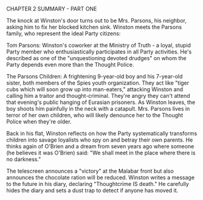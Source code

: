 CHAPTER 2 SUMMARY - PART ONE

The knock at Winston's door turns out to be Mrs. Parsons, his neighbor, asking him to fix her blocked kitchen sink. Winston meets the Parsons family, who represent the ideal Party citizens:

Tom Parsons: Winston's coworker at the Ministry of Truth - a loyal, stupid Party member who enthusiastically participates in all Party activities. He's described as one of the "unquestioning devoted drudges" on whom the Party depends even more than the Thought Police.

The Parsons Children: A frightening 9-year-old boy and his 7-year-old sister, both members of the Spies youth organization. They act like "tiger cubs which will soon grow up into man-eaters," attacking Winston and calling him a traitor and thought-criminal. They're angry they can't attend that evening's public hanging of Eurasian prisoners. As Winston leaves, the boy shoots him painfully in the neck with a catapult. Mrs. Parsons lives in terror of her own children, who will likely denounce her to the Thought Police when they're older.

Back in his flat, Winston reflects on how the Party systematically transforms children into savage loyalists who spy on and betray their own parents. He thinks again of O'Brien and a dream from seven years ago where someone (he believes it was O'Brien) said: "We shall meet in the place where there is no darkness."

The telescreen announces a "victory" at the Malabar front but also announces the chocolate ration will be reduced. Winston writes a message to the future in his diary, declaring "Thoughtcrime IS death." He carefully hides the diary and sets a dust trap to detect if anyone has moved it.
